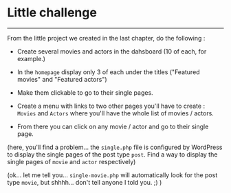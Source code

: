 # Little challenge

---

From the little project we created in the last chapter, do the following :

- Create several movies and actors in the dahsboard (10 of each, for example.)

- In the `homepage` display only 3 of each under the titles ("Featured movies" and "Featured actors")
- Make them clickable to go to their single pages.
- Create a menu with links to two other pages you'll have to create : `Movies` and `Actors` where you'll have the whole list of movies / actors.

- From there you can click on any movie / actor and go to their single page.

(here, you'll find a problem... the `single.php` file is configured by WordPress to display the single pages of the post type `post`. Find a way to display the single pages of `movie` and `actor` respectively)

(ok... let me tell you... `single-movie.php` will automatically look for the post type `movie`, but shhhh... don't tell anyone I told you. ;) )
